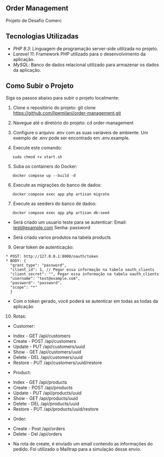 ## Order Management

Projeto de Desafio Comerc

## Tecnologias Utilizadas

- *PHP 8.3*: Linguagem de programação server-side utilizada no projeto.
- *Laravel 11*: Framework PHP utilizado para o desenvolvimento da aplicação.
- *MySQL*: Banco de dados relacional utilizado para armazenar os dados da aplicação.

## Como Subir o Projeto

Siga os passos abaixo para subir o projeto localmente:

1. Clone o repositório do projeto:
   git clone https://github.com/lipemilani/order-management.git


2. Navegue até o diretório do projeto:
   cd order-management


3. Configure o arquivo .env com as suas variáveis de ambiente. Um exemplo de .env pode ser encontrado em .env.example.


4. Execute este comando:
```
   sudo chmod +x start.sh
```

5. Suba os containers do Docker:
```
   docker compose up --build -d
```


6. Execute as migrações do banco de dados:
```
   docker compose exec app php artisan migrate
```

7. Execute as seeders do banco de dados:
```
   docker compose exec app php artisan db:seed
```

* Será criado um usuario teste para se autenticar: 
  Email: test@example.com Senha: password

* Será criado varios produtos na tabela products


9. Gerar token de autenticação:
```
* POST: http://127.0.0.1:8000/oauth/token
* BODY: {
  "grant_type": "password",
  "client_id": 1, // Pegar essa informação na tabela oauth_clients
  "client_secret": "", Pegar essa informação na tabela oauth_clients
  "username": "test@example.com",
  "password": "password",
  "scope": "*"
  }
```
* Com o token gerado, você poderá se autenticar em todas as todas da aplicação


10. Rotas:
* Customer:
- Index - GET /api/customers
- Create - POST /api/customers
- Update - PUT /api/customers/uuid
- Show - GET /api/customers/uuid
- Delete - DEL /api/customers/uuid
- Restore - PUT /api/customers/uuid/restore

* Product:
- Index - GET /api/products
- Create - POST /api/products
- Update - PUT /api/products/uuid
- Show - GET /api/products/uuid
- Delete - DEL /api/products/uuid
- Restore - PUT /api/products/uuid/restore

* Order:
- Create - Post /api/orders
- Delete - Del /api/orders
* Na rota de create, é enviado um email contendo as informações do pedido. Foi utilizado o Mailtrap para a simulação desse envio.
